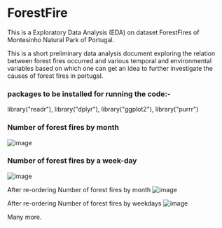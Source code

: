 # ForestFire
This is a Exploratory Data Analysis (EDA) on dataset ForestFires of Montesinho Natural Park of Portugal.

This is a short preliminary data analysis document exploring the relation between forest fires occurred and various temporal and environmental 
variables based on which one can get an idea to further investigate the causes of forest fires in portugal.

### packages to be installed for running the code:-
library("readr"),
library("dplyr"),
library("ggplot2"),
library("purrr")

### Number of forest fires by month
![image](https://user-images.githubusercontent.com/93579606/178116674-4a503d7e-e34c-4905-a371-342978e73b7b.png)

### Number of forest fires by a week-day
![image](https://user-images.githubusercontent.com/93579606/178116712-d9d497a2-a2ae-4ecd-9dca-6e2270b2d558.png)

After re-ordering Number of forest fires by month
![image](https://user-images.githubusercontent.com/93579606/178116859-ac9325c8-0cb1-4131-a235-f6c59419d9b9.png)

After re-ordering Number of forest fires by weekdays
![image](https://user-images.githubusercontent.com/93579606/178116882-f6e5be89-a73e-4228-a842-b626d9fe49d2.png)

Many more.
